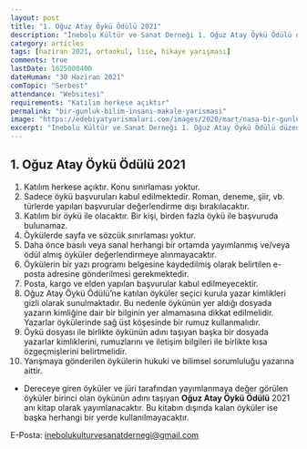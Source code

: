 ```yaml
---
layout: post
title: "1. Oğuz Atay Öykü Ödülü 2021"
description: "İnebolu Kültür ve Sanat Derneği 1. Oğuz Atay Öykü Ödülü düzenliyor."
category: articles
tags: [haziran 2021, ortaokul, lise, hikaye yarışması]
comments: true
lastDate: 1625000400    
dateHuman: "30 Haziran 2021"
comTopic: "Serbest"
attendance: "Websitesi"
requirements: "Katılım herkese açıktır"
permalink: "bir-gunluk-bilim-insani-makale-yarismasi"
image: "https://edebiyatyarismalari.com/images/2020/mart/nasa-bir-gunluk-bilim-insani-makale-yarismasi.jpg"
excerpt: "İnebolu Kültür ve Sanat Derneği 1. Oğuz Atay Öykü Ödülü düzenliyor."
---
```


## 1. Oğuz Atay Öykü Ödülü 2021
1. Katılım herkese açıktır. Konu sınırlaması yoktur.
2. Sadece öykü başvuruları kabul edilmektedir. Roman, deneme, şiir, vb. türlerde yapılan başvurular değerlendirme dışı bırakılacaktır.
3. Katılım bir öykü ile olacaktır. Bir kişi, birden fazla öykü ile başvuruda bulunamaz.
4. Öykülerde sayfa ve sözcük sınırlaması yoktur.
5. Daha önce basılı veya sanal herhangi bir ortamda yayımlanmış ve/veya ödül almış öyküler değerlendirmeye alınmayacaktır.
6. Öykülerin bir yazı programı belgesine kaydedilmiş olarak belirtilen e-posta adresine gönderilmesi gerekmektedir.
7. Posta, kargo ve elden yapılan başvurular kabul edilmeyecektir.
8. Oğuz Atay Öykü Ödülü’ne katılan öyküler seçici kurula yazar kimlikleri gizli olarak sunulmaktadır. Bu nedenle öykünün yer aldığı dosyada yazarın kimliğine dair bir bilginin yer almamasına dikkat edilmelidir. Yazarlar öykülerinde sağ üst köşesinde bir rumuz kullanmalıdır.
9. Öykü dosyası ile birlikte öykünün adını taşıyan başka bir dosyada yazarlar kimliklerini, rumuzlarını ve iletişim bilgileri ile birlikte kısa özgeçmişlerini belirtmelidir.
10. Yarışmaya gönderilen öykülerin hukuki ve bilimsel sorumluluğu yazarına aittir.
- Dereceye giren öyküler ve jüri tarafından yayımlanmaya değer görülen öyküler birinci olan öykünün adını taşıyan **Oğuz Atay Öykü Ödülü** 2021 anı kitap olarak yayımlanacaktır. Bu kitabın dışında kalan öyküler ise başka herhangi bir yerde kullanılmayacaktır.

E-Posta: inebolukulturvesanatdernegi@gmail.com
